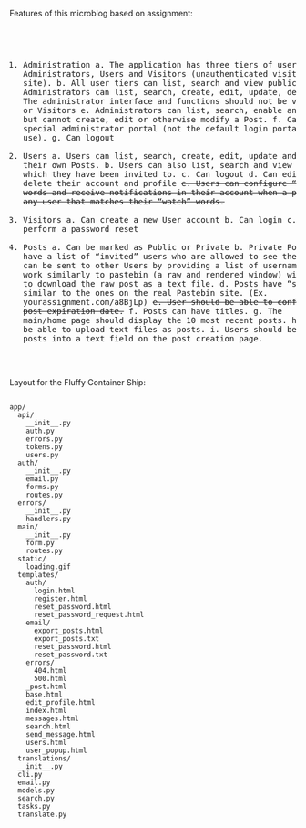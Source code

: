 Features of this microblog based on assignment:<pre>

  1.    Administration
    a.    The application has three tiers of users, Administrators, Users and Visitors (unauthenticated 
    visitors to the site).
    b.    All user tiers can list, search and view public Posts.
    c.    Administrators can list, search, create, edit, update, delete Users.
    d.    The administrator interface and functions should not be visible by Users or Visitors
    e.    Administrators can list, search, enable and disable Posts but cannot create, edit or 
    otherwise modify a Post.
    f.     Can login from a special administrator portal (not the default login portal that Users use).
    g.    Can logout
  2.    Users
    a.    Users can list, search, create, edit, update and delete their own Posts.
    b.    Users can also list, search and view private Posts which they have been invited to.
    c.    Can logout
    d.    Can edit, update and delete their account and profile
    <strike>e.    Users can configure “watch” words and receive notifications in their account when a post is 
    made by any user that matches their “watch” words.</strike>
  3.    Visitors
    a.    Can create a new User account
    b.    Can login
    c.    Can perform a password reset
  4.    Posts
    a.    Can be marked as Public or Private
    b.    Private Posts can have a list of “invited” users who are allowed to see the posts. Invites 
    can be sent to other Users by providing a list of usernames.
    c.    Posts work similarly to pastebin (a raw and rendered window) with the option to download the 
    raw post as a text file.
    d.    Posts have “short” URLs similar to the ones on the real Pastebin site. (Ex. 
    yourassignment.com/a8BjLp)
    <strike>e.    User should be able to configure a post expiration date.</strike>
    f.     Posts can have titles.
    g.    The main/home page should display the 10 most recent posts.
    h.    Users should be able to upload text files as posts.
    i.     Users should be able to type posts into a text field on the post creation page.
</pre>


Layout for the Fluffy Container Ship:
<pre><code>
app/
  api/
    __init__.py
    auth.py
    errors.py
    tokens.py
    users.py
  auth/
    __init__.py
    email.py
    forms.py
    routes.py
  errors/
    __init__.py
    handlers.py
  main/
    __init__.py
    form.py
    routes.py
  static/
    loading.gif
  templates/
    auth/
      login.html
      register.html
      reset_password.html
      reset_password_request.html
    email/
      export_posts.html
      export_posts.txt
      reset_password.html
      reset_password.txt
    errors/
      404.html
      500.html
    _post.html
    base.html
    edit_profile.html
    index.html
    messages.html
    search.html
    send_message.html
    users.html
    user_popup.html
  translations/
  __init__.py
  cli.py
  email.py
  models.py
  search.py
  tasks.py
  translate.py
  </code></pre>
  
